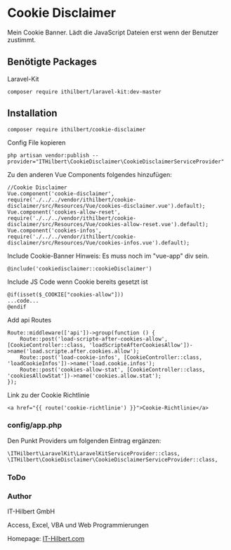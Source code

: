 # Cookie Disclaimer

Mein Cookie Banner.
Lädt die JavaScript Dateien erst wenn der Benutzer zustimmt.

## Benötigte Packages
Laravel-Kit
```
composer require ithilbert/laravel-kit:dev-master
```

## Installation
```
composer require ithilbert/cookie-disclaimer
```

Config File kopieren
```
php artisan vendor:publish --provider="ITHilbert\CookieDisclaimer\CookieDisclaimerServiceProvider" 
```

Zu den anderen Vue Components folgendes hinzufügen:
```
//Cookie Disclaimer
Vue.component('cookie-disclaimer', require('./../../vendor/ithilbert/cookie-disclaimer/src/Resources/Vue/cookies-disclaimer.vue').default);
Vue.component('cookies-allow-reset', require('./../../vendor/ithilbert/cookie-disclaimer/src/Resources/Vue/cookies-allow-reset.vue').default);
Vue.component('cookies-infos', require('./../../vendor/ithilbert/cookie-disclaimer/src/Resources/Vue/cookies-infos.vue').default);
```

Include Cookie-Banner
Hinweis: Es muss noch im "vue-app" div sein.
```
@include('cookiedisclaimer::cookieDisclaimer')
```

Include JS Code wenn Cookie bereits gesetzt ist
```
@if(isset($_COOKIE["cookies-allow"]))
...code...
@endif

```


Add api Routes
```
Route::middleware(['api'])->group(function () {
    Route::post('load-scripte-after-cookies-allow', [CookieController::class, 'loadScripteAfterCookiesAllow'])->name('load.scripte.after.cookies.allow');
    Route::post('load-cookie-infos', [CookieController::class, 'loadCookieInfos'])->name('load.cookie.infos');
    Route::post('cookies-allow-stat', [CookieController::class, 'cookiesAllowStat'])->name('cookies.allow.stat');
});
```

Link zu der Cookie Richtlinie
```
<a href="{{ route('cookie-richtlinie') }}">Cookie-Richtlinie</a>
```


### config/app.php
Den Punkt Providers um folgenden Eintrag ergänzen:
```
\ITHilbert\LaravelKit\LaravelKitServiceProvider::class,
\ITHilbert\CookieDisclaimer\CookieDisclaimerServiceProvider::class,
```



### ToDo


### Author
IT-Hilbert GmbH

Access, Excel, VBA und Web Programmierungen

Homepage: [IT-Hilbert.com](https://www.IT-Hilbert.com) 
